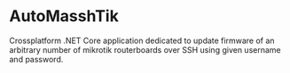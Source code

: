 # AutoMasshTik

 Crossplatform .NET Core application dedicated to update firmware of an arbitrary number of mikrotik routerboards over SSH using given username and password.
